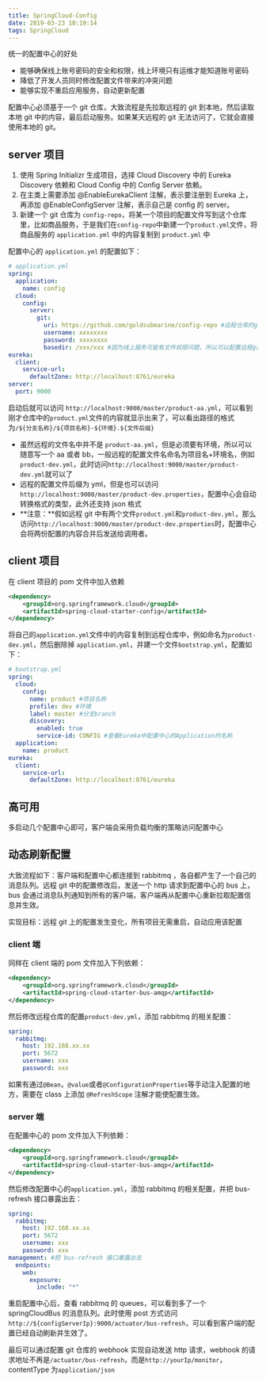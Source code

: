 ```yaml
---
title: SpringCloud-Config
date: 2019-03-23 10:19:14
tags: SpringCloud
---
```


统一的配置中心的好处

- 能够确保线上账号密码的安全和权限，线上环境只有运维才能知道账号密码
- 降低了开发人员同时修改配置文件带来的冲突问题
- 能够实现不重启应用服务，自动更新配置

配置中心必须基于一个 git 仓库，大致流程是先拉取远程的 git 到本地，然后读取本地 git 中的内容，最后启动服务。如果某天远程的 git 无法访问了，它就会直接使用本地的 git。

## server 项目

1. 使用 Spring Initializr 生成项目，选择 Cloud Discovery 中的 Eureka Discovery 依赖和 Cloud Config 中的 Config Server 依赖。
2. 在主类上需要添加 @EnableEurekaClient 注解，表示要注册到 Eureka 上，再添加 @EnableConfigServer 注解，表示自己是 config 的 server。
3. 新建一个 git 仓库为 `config-repo`，将某一个项目的配置文件写到这个仓库里，比如商品服务，于是我们在`config-repo`中新建一个`product.yml`文件，将商品服务的 `application.yml` 中的内容复制到 `product.yml` 中

配置中心的 `application.yml` 的配置如下：

```yml
# application.yml
spring:
  application:
    name: config
  cloud:
    config:
      server:
        git:
          uri: https://github.com/goldsubmarine/config-repo #远程仓库的git地址
          username: xxxxxxxx
          password: xxxxxxxx
          basedir: /xxx/xxx #因为线上服务可能有文件权限问题，所以可以配置远程git下载的路径
eureka:
  client:
    service-url:
      defaultZone: http://localhost:8761/eureka
server:
  port: 9000
```

启动后就可以访问 `http://localhost:9000/master/product-aa.yml`，可以看到刚才仓库中的`product.yml`文件的内容就显示出来了，可以看出路径的格式为`/${分支名称}/${项目名称}-${环境}.${文件后缀}`

- 虽然远程的文件名中并不是 `product-aa.yml`，但是必须要有环境，所以可以随意写一个 aa 或者 bb，一般远程的配置文件名命名为项目名+环境名，例如`product-dev.yml`，此时访问`http://localhost:9000/master/product-dev.yml`就可以了
- 远程的配置文件后缀为 yml，但是也可以访问 `http://localhost:9000/master/product-dev.properties`，配置中心会自动转换格式的类型，此外还支持 json 格式
- **注意：**假如远程 git 中有两个文件`product.yml`和`product-dev.yml`，那么访问`http://localhost:9000/master/product-dev.properties`时，配置中心会将两份配置的内容合并后发送给调用者。

## client 项目

在 client 项目的 pom 文件中加入依赖

```xml
<dependency>
    <groupId>org.springframework.cloud</groupId>
    <artifactId>spring-cloud-starter-config</artifactId>
</dependency>
```

将自己的`application.yml`文件中的内容复制到远程仓库中，例如命名为`product-dev.yml`，然后删除掉 `application.yml`，并建一个文件`bootstrap.yml`，配置如下：

```yaml
# bootstrap.yml
spring:
  cloud:
    config:
      name: product #项目名称
      profile: dev #环境
      label: master #分支branch
      discovery:
        enabled: true
        service-id: CONFIG #查看Eureka中配置中心的Application的名称
  application:
    name: product
eureka:
  client:
    service-url:
      defaultZone: http://localhost:8761/eureka
```

## 高可用

多启动几个配置中心即可，客户端会采用负载均衡的策略访问配置中心

## 动态刷新配置

大致流程如下：客户端和配置中心都连接到 rabbitmq ，各自都产生了一个自己的消息队列。远程 git 中的配置修改后，发送一个 http 请求到配置中心的 bus 上，bus 会通过消息队列通知到所有的客户端，客户端再从配置中心重新拉取配置信息并生效。

实现目标：远程 git 上的配置发生变化，所有项目无需重启，自动应用该配置

### client 端

同样在 client 端的 pom 文件加入下列依赖：

```xml
<dependency>
    <groupId>org.springframework.cloud</groupId>
    <artifactId>spring-cloud-starter-bus-amqp</artifactId>
</dependency>
```

然后修改远程仓库的配置`product-dev.yml`，添加 rabbitmq 的相关配置：

```yml
spring:
  rabbitmq:
    host: 192.168.xx.xx
    port: 5672
    username: xxx
    password: xxx
```

如果有通过`@Bean`，`@value`或者`@ConfigurationProperties`等手动注入配置的地方，需要在 class 上添加 `@RefreshScope` 注解才能使配置生效。

### server 端

在配置中心的 pom 文件加入下列依赖：

```xml
<dependency>
    <groupId>org.springframework.cloud</groupId>
    <artifactId>spring-cloud-starter-bus-amqp</artifactId>
</dependency>
```

然后修改配置中心的`application.yml`，添加 rabbitmq 的相关配置，并把 bus-refresh 接口暴露出去：

```yml
spring:
  rabbitmq:
    host: 192.168.xx.xx
    port: 5672
    username: xxx
    password: xxx
management: #把 bus-refresh 接口暴露出去
  endpoints:
    web:
      exposure:
        include: "*"
```

重启配置中心后，查看 rabbitmq 的 queues，可以看到多了一个 springCloudBus 的消息队列。此时使用 post 方式访问 `http://${configServerIp}:9000/actuator/bus-refresh`，可以看到客户端的配置已经自动刷新并生效了。

最后可以通过配置 git 仓库的 webhook 实现自动发送 http 请求，webhook 的请求地址不再是`/actuator/bus-refresh`，而是`http://yourIp/monitor`，contentType 为`application/json`
